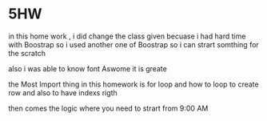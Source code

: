 # 5HW

in this home work , i did change the class given becuase i had hard time with Boostrap so i used
another one of Boostrap so i can strart somthing for the scratch 

also i was able to know font Aswome it is greate 

the Most Import thing in this homework is for loop and how to loop to create
row and also to have indexs rigth 

then comes the logic where you need to strart from 9:00 AM